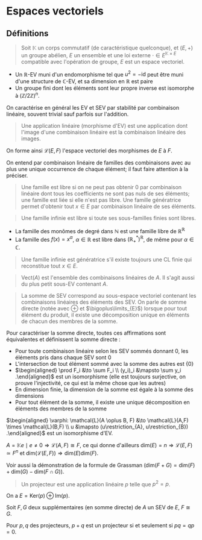 # Espaces vectoriels
## Définitions
> Soit $\mathbb{K}$ un corps commutatif (de caractéristique quelconque),
> et $(E,+)$ un groupe abélien, $E$ un ensemble et une loi externe $\cdot \in E^{\mathbb{K} \times E}$
> compatible avec l'opération de groupe, $E$ est un espace vectoriel.

- Un $\mathbb{R}$-EV muni d'un endomorphisme tel que $u^2 = - \text{id}$ peut
  être muni d'une structure de $\mathbb{C}$-EV, et sa dimension en $\mathbb{R}$
  est paire
- Un groupe fini dont les éléments sont leur propre inverse est isomorphe à
  $(\mathbb{Z} / 2 \mathbb{Z})^n$.

On caractérise en général les EV et SEV par stabilité par combinaison linéaire,
souvent trivial sauf parfois sur l'addition.

> Une application linéaire (morphisme d'EV) est une application dont l'image d'une
> combinaison linéaire est la combinaison linéaire des images.

On forme ainsi $\mathcal{L}(E,F)$ l'espace vectoriel des morphismes de $E$ à
$F$.

On entend par combinaison linéaire de familles des combinaisons avec au plus une unique
occurrence de chaque élément; il faut faire attention à la préciser.

> Une famille est libre si on ne peut pas obtenir $0$ par combinaison linéaire
> dont tous les coefficients ne sont pas nuls de ses éléments; une famille est
> liée si elle n'est pas libre. Une famille génératrice permet d'obtenir tout $x
> \in E$ par combinaison linéaire de ses éléments.

> Une famille infinie est libre si toute ses sous-familles finies sont libres.

- La famille des monômes de degré dans $\mathbb{N}$ est une famille libre de $\mathbb{R}^{\mathbb{R}}$
- La famille des $f(x) = x^{\alpha}$, $\alpha \in \mathbb{R}$ est libre dans $(\mathbb{R}_{+}^{\ast})^{\mathbb{R}}$,
  de même pour $\alpha \in \mathbb{C}$.

> Une famille infinie est génératrice s'il existe toujours une CL finie qui
> reconstitue tout $x \in E$.

> $\text{Vect}(A)$ est l'ensemble des combinaisons linéaires de $A$. Il s'agit
> aussi du plus petit sous-EV contenant $A$.

> La somme de SEV correspond au sous-espace vectoriel contenant les combinaisons
> linéaires des éléments des SEV. On parle de somme directe (notée avec $\oplus$
> et $\bigoplus\limits_{E}$) lorsque pour tout élément du produit, il existe une
> décomposition unique en éléments de chacun des membres de la somme.

Pour caractériser la somme directe, toutes ces affirmations sont équivalentes et
définissent la somme directe :
- Pour toute combinaison linéaire selon les SEV sommés donnant $0$, les éléments
  pris dans chaque SEV sont $0$
- L'intersection de tout élément sommé avec la somme des autres est $\{0\}$
- $\begin{aligned} \prod F_i &\to \sum F_i \\ (y_i)_i &\mapsto \sum y_i .\end{aligned}$
  est un isomorphisme (elle est toujours surjective, on prouve l'injectivité, ce
  qui est la même chose que les autres)
- En dimension finie, la dimension de la somme est égale à la somme des
  dimensions
- Pour tout élément de la somme, il existe une unique décomposition en éléments
  des membres de la somme

$\begin{aligned} \varphi: \mathcal{L}(A \oplus B, F) &\to \mathcal{L}(A,F) \times \mathcal{L}(B,F) \\ u &\mapsto (u\restriction_{A}, u\restriction_{B}) .\end{aligned}$
est un isomorphisme d'EV.

$A = \mathbb{K} e \mid e \neq 0 \Rightarrow \mathcal{L}(A,F) \cong F$,
ce qui donne d'ailleurs $\text{dim}(E) = n \Rightarrow \mathcal{L}(E,F) \simeq F^n$
et $\text{dim}(\mathcal{L}(E,F)) \Rightarrow \text{dim}(E) \text{dim}(F)$.

Voir aussi la démonstration de la formule de Grassman
($\text{dim}(F + G) = \text{dim}(F) + \text{dim}(G) - \text{dim}(F \cap G)$).

> Un projecteur est une application linéaire $p$ telle que $p^2 = p$.

On a $E = \text{Ker}(p) \oplus \text{Im}(p)$.

Soit $F,G$ deux supplémentaires (en somme directe) de $A$ un SEV de $E$, $F \cong G$.

Pour $p, q$ des projecteurs, $p + q$ est un projecteur si et seulement si $pq = qp = 0$.
